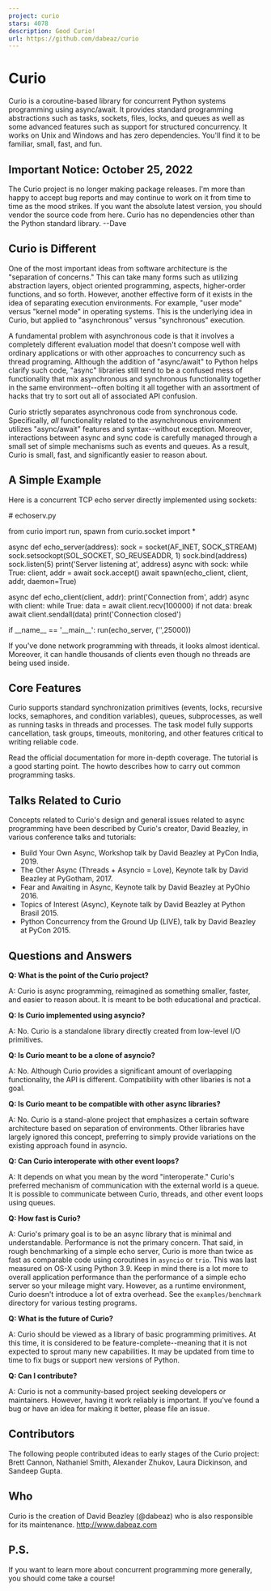 ```yaml
---
project: curio
stars: 4078
description: Good Curio!
url: https://github.com/dabeaz/curio
---
```


Curio
=====

Curio is a coroutine-based library for concurrent Python systems programming using async/await. It provides standard programming abstractions such as tasks, sockets, files, locks, and queues as well as some advanced features such as support for structured concurrency. It works on Unix and Windows and has zero dependencies. You'll find it to be familiar, small, fast, and fun.

Important Notice: October 25, 2022
----------------------------------

The Curio project is no longer making package releases. I'm more than happy to accept bug reports and may continue to work on it from time to time as the mood strikes. If you want the absolute latest version, you should vendor the source code from here. Curio has no dependencies other than the Python standard library. --Dave

Curio is Different
------------------

One of the most important ideas from software architecture is the "separation of concerns." This can take many forms such as utilizing abstraction layers, object oriented programming, aspects, higher-order functions, and so forth. However, another effective form of it exists in the idea of separating execution environments. For example, "user mode" versus "kernel mode" in operating systems. This is the underlying idea in Curio, but applied to "asynchronous" versus "synchronous" execution.

A fundamental problem with asynchronous code is that it involves a completely different evaluation model that doesn't compose well with ordinary applications or with other approaches to concurrency such as thread programing. Although the addition of "async/await" to Python helps clarify such code, "async" libraries still tend to be a confused mess of functionality that mix asynchronous and synchronous functionality together in the same environment--often bolting it all together with an assortment of hacks that try to sort out all of associated API confusion.

Curio strictly separates asynchronous code from synchronous code. Specifically, _all_ functionality related to the asynchronous environment utilizes "async/await" features and syntax--without exception. Moreover, interactions between async and sync code is carefully managed through a small set of simple mechanisms such as events and queues. As a result, Curio is small, fast, and significantly easier to reason about.

A Simple Example
----------------

Here is a concurrent TCP echo server directly implemented using sockets:

\# echoserv.py

from curio import run, spawn
from curio.socket import \*

async def echo\_server(address):
    sock \= socket(AF\_INET, SOCK\_STREAM)
    sock.setsockopt(SOL\_SOCKET, SO\_REUSEADDR, 1)
    sock.bind(address)
    sock.listen(5)
    print('Server listening at', address)
    async with sock:
        while True:
            client, addr \= await sock.accept()
            await spawn(echo\_client, client, addr, daemon\=True)

async def echo\_client(client, addr):
    print('Connection from', addr)
    async with client:
         while True:
             data \= await client.recv(100000)
             if not data:
                 break
             await client.sendall(data)
    print('Connection closed')

if \_\_name\_\_ \== '\_\_main\_\_':
    run(echo\_server, ('',25000))

If you've done network programming with threads, it looks almost identical. Moreover, it can handle thousands of clients even though no threads are being used inside.

Core Features
-------------

Curio supports standard synchronization primitives (events, locks, recursive locks, semaphores, and condition variables), queues, subprocesses, as well as running tasks in threads and processes. The task model fully supports cancellation, task groups, timeouts, monitoring, and other features critical to writing reliable code.

Read the official documentation for more in-depth coverage. The tutorial is a good starting point. The howto describes how to carry out common programming tasks.

Talks Related to Curio
----------------------

Concepts related to Curio's design and general issues related to async programming have been described by Curio's creator, David Beazley, in various conference talks and tutorials:

-   Build Your Own Async, Workshop talk by David Beazley at PyCon India, 2019.
-   The Other Async (Threads + Asyncio = Love), Keynote talk by David Beazley at PyGotham, 2017.
-   Fear and Awaiting in Async, Keynote talk by David Beazley at PyOhio 2016.
-   Topics of Interest (Async), Keynote talk by David Beazley at Python Brasil 2015.
-   Python Concurrency from the Ground Up (LIVE), talk by David Beazley at PyCon 2015.

Questions and Answers
---------------------

**Q: What is the point of the Curio project?**

A: Curio is async programming, reimagined as something smaller, faster, and easier to reason about. It is meant to be both educational and practical.

**Q: Is Curio implemented using asyncio?**

A: No. Curio is a standalone library directly created from low-level I/O primitives.

**Q: Is Curio meant to be a clone of asyncio?**

A: No. Although Curio provides a significant amount of overlapping functionality, the API is different. Compatibility with other libaries is not a goal.

**Q: Is Curio meant to be compatible with other async libraries?**

A: No. Curio is a stand-alone project that emphasizes a certain software architecture based on separation of environments. Other libraries have largely ignored this concept, preferring to simply provide variations on the existing approach found in asyncio.

**Q: Can Curio interoperate with other event loops?**

A: It depends on what you mean by the word "interoperate." Curio's preferred mechanism of communication with the external world is a queue. It is possible to communicate between Curio, threads, and other event loops using queues.

**Q: How fast is Curio?**

A: Curio's primary goal is to be an async library that is minimal and understandable. Performance is not the primary concern. That said, in rough benchmarking of a simple echo server, Curio is more than twice as fast as comparable code using coroutines in `asyncio` or `trio`. This was last measured on OS-X using Python 3.9. Keep in mind there is a lot more to overall application performance than the performance of a simple echo server so your mileage might vary. However, as a runtime environment, Curio doesn't introduce a lot of extra overhead. See the `examples/benchmark` directory for various testing programs.

**Q: What is the future of Curio?**

A: Curio should be viewed as a library of basic programming primitives. At this time, it is considered to be feature-complete--meaning that it is not expected to sprout many new capabilities. It may be updated from time to time to fix bugs or support new versions of Python.

**Q: Can I contribute?**

A: Curio is not a community-based project seeking developers or maintainers. However, having it work reliably is important. If you've found a bug or have an idea for making it better, please file an issue.

Contributors
------------

The following people contributed ideas to early stages of the Curio project: Brett Cannon, Nathaniel Smith, Alexander Zhukov, Laura Dickinson, and Sandeep Gupta.

Who
---

Curio is the creation of David Beazley (@dabeaz) who is also responsible for its maintenance. http://www.dabeaz.com

P.S.
----

If you want to learn more about concurrent programming more generally, you should come take a course!

